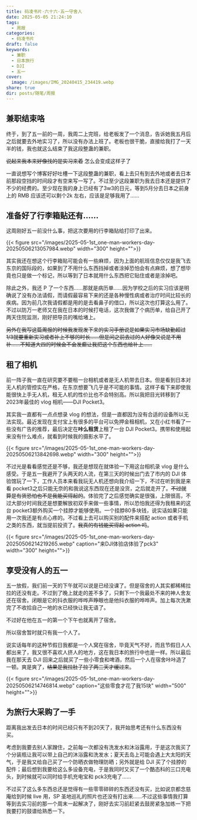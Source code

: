 ```yaml
---
title: 码凌书片·六十六·五一守舍人
date: 2025-05-05 21:24:10
tags:
  - 周报
categories:
  - 码凌书片
draft: false
keywords:
  - 兼职
  - 日本旅行
  - DJI
  - 五一
cover:
  image: /images/IMG_20240415_234419.webp
share: true
dir: posts/随笔/周报
---
```


## 兼职结束咯

终于，到了五一前的一周，我周二上完班，给老板发了一个消息，告诉她我五月后之后就要去外地实习了，所以没有办法上班了。老板也很干脆，直接给我打了一天半的钱，我也就这么结束了我这段整蛊的兼职。

~~说起来我本来好像找的是实习来着~~ 怎么会变成这样子了

一直说想写个博客好好吐槽一下这段整蛊的兼职，看上去只有到去外地或者去日本前那段空挡的时间段才有空来写一写了。不过至少这段兼职为我去日本还是提供了不少的经费的。至少现在我的身上已经有了3w3的日元，等到5月分去日本之前身上的 RMB 应该还可以剩个2k 左右，应该是足够我用了……

## 准备好了行李箱贴还有……

这周刚好五一前没什么事，把这次要用的行李箱贴给打印了出来。

{{< figure src="/images/2025-05-1st_one-man-workers-day-20250506213057984.webp"  width="300" height="">}}

其实我还在想这个行李箱贴可能会有一些麻烦，因为上面的航班信息仅仅是我飞去东京的国际段的，如果到了不用什么东西挡掉或者涂掉恐怕会有点麻烦，想了想毕竟也只是做一个标记，所以等到了日本就用什么东西把它贴住或者是涂掉吧。

除此之外，我还 P 了一个东西……那就是病历单……因为学校之后的实习应该是明确说了没有办法请假，而请假最容易下来的还是各种慢性病或者治疗时间比较长的疾病。因为前几次我请假都是用的是去看鼻子的借口，所以这次也打算这么用了。不过以防万一老师又在我在日本的时候打电话，这次我做了个病历单，给自己开了两天住院监测，刚好把导员的嘴给堵上。

~~另外在我写这篇周报的时候我发现发下来的实习手册说是如果实习市场缺勤超过1/3就要重新实习或者补上不够的时长……但是问之前去过的人好像又说是不用补……不知道大四的时候会不会发癫让我把这个东西也给补上……~~

## 租了相机

前一阵子我一直在研究要不要租一台相机或者是无人机带去日本。但是看到日本对无人机的管控实在严格，在东京想要飞几乎是不可能的事情。这样子看下来即使我能很快上手无人机，租无人机的性价比也不会特别高。所以我把目光转移到了2023年最佳的 vlog 相机——DJI Pocket3。

其实我一直都有一点点想录 vlog 的想法，但是一直都因为没有合适的设备所以无法实现。最近发现在支付宝上有很多的平台可以免押金租相机，又在小红书看了一些没有广告的推荐，最后决定在**咔么租赁**上租了一台 DJI Pocket3。携带和使用起来没有什么难点，就看到时候我的摄影水平了。

{{< figure src="/images/2025-05-1st_one-man-workers-day-20250506213842698.webp"  width="300" height="">}}

不过光是看看感觉还是不够，我还是想现在就体验一下用这台相机录 vlog 是什么感受。于是五一我避开了头两天的人流，在第三天的时候出门去了市内的 DJI 体验馆玩了一下，工作人员本来看我玩无人机还想向我介绍一下，不过在听到我是来看 pocket3之后只能无奈的和我说这东西现在还是没货，之后就走开了。~~不过就算是有货恐怕也不是我能买得起的~~。体验完了之后感觉确实是很强，上限很高，不过大部分时间我还是想要解放初双手来做一些事情，所以恐怕我还得为我租来的这台 pocket3额外购买一个挂脖才能够使用。一个挂脖80多块钱，说实话如果只能用一次我还是有点心疼的。不过看上去可以购买别的配件来搭配 action 或者手机之类的东西，就当提前投资了。~~我真的有钱能买得起 action 吗~~。

{{< figure src="/images/2025-05-1st_one-man-workers-day-20250506214219265.webp" caption="来DJI体验店体验了pck3" width="300" height="">}}

## 享受没有人的五一

五一放假，我们前一天的下午就可以说是已经没课了。但是宿舍的人其实都稀稀拉拉的还没有走。不过到了晚上就走的差不多了，只剩下一个我最处不来的神人舍友还在宿舍。闭眼是它的抖衣服的哗哗声睁眼也是他抖衣服的哗哗声。加上每次洗漱完了不收拾自己一地的水已经快让我无语了。

不过好在他在五一的第一个下午也就离开了宿舍。

所以宿舍暂时就只有我一个人了。

说实话每年的这种节假日我都是一个人窝在宿舍，毕竟天气不好，而且节假日人人都出来了，我又很不喜欢人挤人的地方，这在我日本的旅行中也是一样。所以最后我在那天去 DJI 回来之后就买了一些小零食和啤酒，然后一个人在宿舍咔咔造了一顿。爽是爽了，~~结果是我拉肚子拉了两三天才缓过来~~。

{{< figure src="/images/2025-05-1st_one-man-workers-day-20250506214746814.webp" caption="这些零食才花了我15块" width="500" height="">}}

## 为旅行大采购了一手

距离我出发去日本的时间已经只有不到20天了，我开始思考还有什么东西没有买。

考虑到我要去别人家蹭住，之前每一次都没有洗发水和沐浴露用，于是这次我买了个分装瓶让我可以带上自己的沐浴露和洗发水；夏天去岛上可能会遇上大太阳的天气，于是我又给自己买了一个防晒衣做物理防晒；另外就是给 DJI 买了个挂脖的配件；最后想到我要给这么多设备充电，于是我同时又买了一个酷态科的三口充电头，到时候就可以同时给手机充电宝和 pck3充电了……

不过买了这么多东西总还是觉得有一些零零碎碎的东西还没有买，比如说京都念慈庵给到时候 live 用，SP 圣地巡礼的照片也还没有打出来……不过这些事情我打算等到去实习前的那一个周末一起解决了，刚好去实习前赶紧去鼓房紧急加练一下把我要打的鼓谱给熟悉一下。